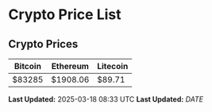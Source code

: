 # Crypto Price List

## Crypto Prices
| Bitcoin | Ethereum | Litecoin |
| ------- | -------- | -------- |
| $83285 | $1908.06 | $89.71 |
**Last Updated:** 2025-03-18 08:33 UTC
**Last Updated:** $DATE$
